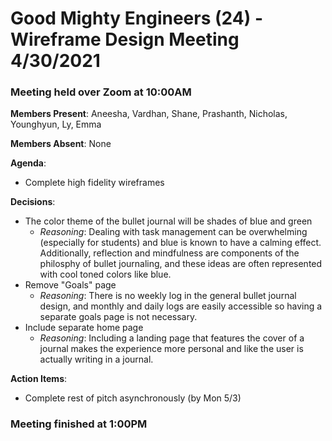 # Good Mighty Engineers (24) - Wireframe Design Meeting 4/30/2021

### Meeting held over Zoom at 10:00AM

**Members Present**: Aneesha, Vardhan, Shane, Prashanth, Nicholas, Younghyun, Ly, Emma

**Members Absent**: None

**Agenda**:
- Complete high fidelity wireframes

**Decisions**:
- The color theme of the bullet journal will be shades of blue and green
    - *Reasoning*: Dealing with task management can be overwhelming (especially for students) and blue is known to have a calming effect. Additionally, reflection and mindfulness are components of the philosphy of bullet journaling, and these ideas are often represented with cool toned colors like blue.
- Remove "Goals" page
    - *Reasoning*: There is no weekly log in the general bullet journal design, and monthly and daily logs are easily accessible so having a separate goals page is not necessary.
- Include separate home page
    - *Reasoning*: Including a landing page that features the cover of a journal makes the experience more personal and like the user is actually writing in a journal.

**Action Items**:
- Complete rest of pitch asynchronously (by Mon 5/3)

### Meeting finished at 1:00PM